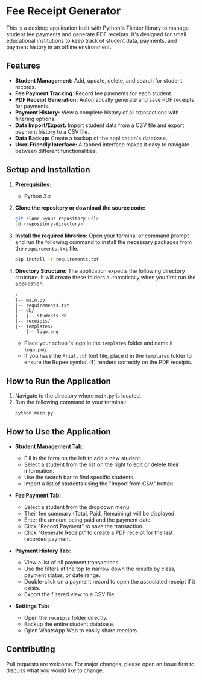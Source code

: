 # Fee Receipt Generator

This is a desktop application built with Python's Tkinter library to manage student fee payments and generate PDF receipts. It's designed for small educational institutions to keep track of student data, payments, and payment history in an offline environment.

## Features

- **Student Management:** Add, update, delete, and search for student records.
- **Fee Payment Tracking:** Record fee payments for each student.
- **PDF Receipt Generation:** Automatically generate and save PDF receipts for payments.
- **Payment History:** View a complete history of all transactions with filtering options.
- **Data Import/Export:** Import student data from a CSV file and export payment history to a CSV file.
- **Data Backup:** Create a backup of the application's database.
- **User-Friendly Interface:** A tabbed interface makes it easy to navigate between different functionalities.

## Setup and Installation

1.  **Prerequisites:**
    * Python 3.x

2.  **Clone the repository or download the source code:**
    ```bash
    git clone <your-repository-url>
    cd <repository-directory>
    ```

3.  **Install the required libraries:**
    Open your terminal or command prompt and run the following command to install the necessary packages from the `requirements.txt` file.
    ```bash
    pip install -r requirements.txt
    ```

4.  **Directory Structure:**
    The application expects the following directory structure. It will create these folders automatically when you first run the application.
    ```
    /
    |-- main.py
    |-- requirements.txt
    |-- db/
    |   |-- students.db
    |-- receipts/
    |-- templates/
        |-- logo.png
    ```
    * Place your school's logo in the `templates` folder and name it `logo.png`.
    * If you have the `Arial.ttf` font file, place it in the `templates` folder to ensure the Rupee symbol (₹) renders correctly on the PDF receipts.

## How to Run the Application

1.  Navigate to the directory where `main.py` is located.
2.  Run the following command in your terminal:
    ```bash
    python main.py
    ```

## How to Use the Application

-   **Student Management Tab:**
    -   Fill in the form on the left to add a new student.
    -   Select a student from the list on the right to edit or delete their information.
    -   Use the search bar to find specific students.
    -   Import a list of students using the "Import from CSV" button.

-   **Fee Payment Tab:**
    -   Select a student from the dropdown menu.
    -   Their fee summary (Total, Paid, Remaining) will be displayed.
    -   Enter the amount being paid and the payment date.
    -   Click "Record Payment" to save the transaction.
    -   Click "Generate Receipt" to create a PDF receipt for the last recorded payment.

-   **Payment History Tab:**
    -   View a list of all payment transactions.
    -   Use the filters at the top to narrow down the results by class, payment status, or date range.
    -   Double-click on a payment record to open the associated receipt if it exists.
    -   Export the filtered view to a CSV file.

-   **Settings Tab:**
    -   Open the `receipts` folder directly.
    -   Backup the entire student database.
    -   Open WhatsApp Web to easily share receipts.

## Contributing

Pull requests are welcome. For major changes, please open an issue first to discuss what you would like to change.
